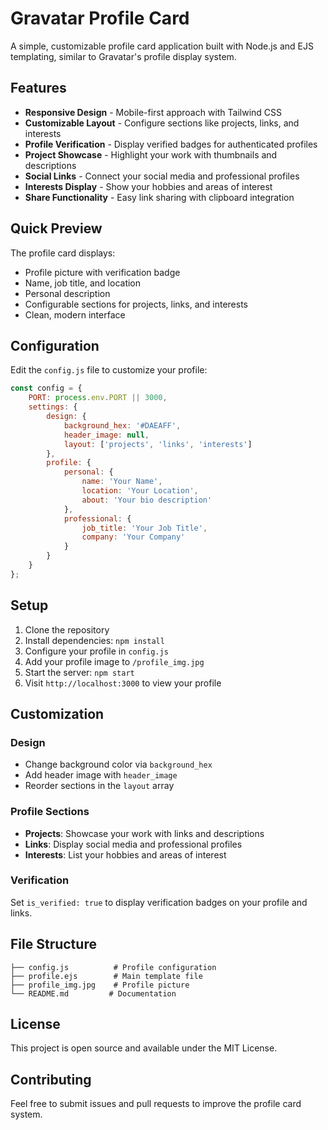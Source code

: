 # Gravatar Profile Card

A simple, customizable profile card application built with Node.js and EJS templating, similar to Gravatar's profile display system.

## Features

- **Responsive Design** - Mobile-first approach with Tailwind CSS
- **Customizable Layout** - Configure sections like projects, links, and interests
- **Profile Verification** - Display verified badges for authenticated profiles
- **Project Showcase** - Highlight your work with thumbnails and descriptions
- **Social Links** - Connect your social media and professional profiles
- **Interests Display** - Show your hobbies and areas of interest
- **Share Functionality** - Easy link sharing with clipboard integration

## Quick Preview

The profile card displays:
- Profile picture with verification badge
- Name, job title, and location
- Personal description
- Configurable sections for projects, links, and interests
- Clean, modern interface

## Configuration

Edit the `config.js` file to customize your profile:

```javascript
const config = {
    PORT: process.env.PORT || 3000,
    settings: {
        design: {
            background_hex: '#DAEAFF',
            header_image: null,
            layout: ['projects', 'links', 'interests']
        },
        profile: {
            personal: {
                name: 'Your Name',
                location: 'Your Location',
                about: 'Your bio description'
            },
            professional: {
                job_title: 'Your Job Title',
                company: 'Your Company'
            }
        }
    }
};
```

## Setup

1. Clone the repository
2. Install dependencies: `npm install`
3. Configure your profile in `config.js`
4. Add your profile image to `/profile_img.jpg`
5. Start the server: `npm start`
6. Visit `http://localhost:3000` to view your profile

## Customization

### Design
- Change background color via `background_hex`
- Add header image with `header_image`
- Reorder sections in the `layout` array

### Profile Sections
- **Projects**: Showcase your work with links and descriptions
- **Links**: Display social media and professional profiles
- **Interests**: List your hobbies and areas of interest

### Verification
Set `is_verified: true` to display verification badges on your profile and links.

## File Structure

```
├── config.js          # Profile configuration
├── profile.ejs        # Main template file
├── profile_img.jpg    # Profile picture
└── README.md         # Documentation
```

## License

This project is open source and available under the MIT License.

## Contributing

Feel free to submit issues and pull requests to improve the profile card system.